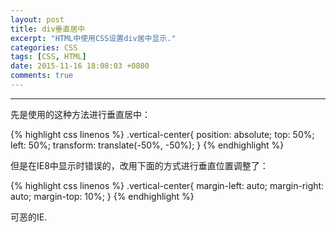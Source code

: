 ```yaml
---
layout: post
title: div垂直居中
excerpt: "HTML中使用CSS设置div居中显示."
categories: CSS
tags: [CSS, HTML]
date: 2015-11-16 18:08:03 +0800
comments: true
---
```

---

先是使用的这种方法进行垂直居中：

{% highlight css linenos %}
.vertical-center{
    position: absolute;
    top: 50%;
    left: 50%;
    transform: translate(-50%, -50%);
}
{% endhighlight %}


但是在IE8中显示时错误的，改用下面的方式进行垂直位置调整了：

{% highlight css linenos %}
.vertical-center{
    margin-left: auto;
    margin-right: auto;
    margin-top: 10%;
}
{% endhighlight %}

可恶的IE.
